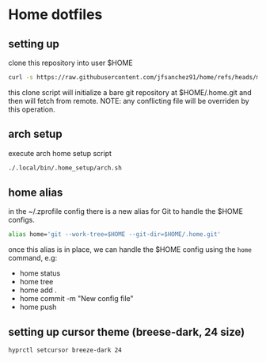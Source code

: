 # Home dotfiles

## setting up
clone this repository into user $HOME
```sh
curl -s https://raw.githubusercontent.com/jfsanchez91/home/refs/heads/master/.local/bin/.home_setup/clone.sh | bash
```
this clone script will initialize a bare git repository at $HOME/.home.git and then will fetch from remote.
NOTE: any conflicting file will be overriden by this operation.


## arch setup
execute arch home setup script
```sh
./.local/bin/.home_setup/arch.sh
```

## home alias
in the ~/.zprofile config there is a new alias for Git to handle the $HOME configs.
```sh
alias home='git --work-tree=$HOME --git-dir=$HOME/.home.git'
```
once this alias is in place, we can handle the $HOME config using the `home` command, e.g:
- home status
- home tree
- home add .
- home commit -m "New config file"
- home push

## setting up cursor theme (breese-dark, 24 size)
```sh
hyprctl setcursor breeze-dark 24
```
